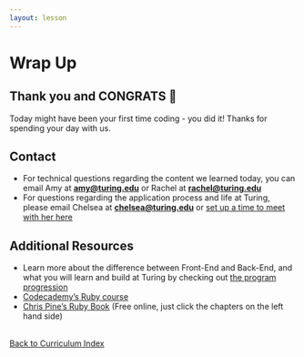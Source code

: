 ```yaml
---
layout: lesson
---
```


# Wrap Up

<h2>Thank you and CONGRATS <span role="img" aria-label="celebration emoji">🎉</span></h2>

Today might have been your first time coding - you did it! Thanks for spending your day with us.

## Contact

- For technical questions regarding the content we learned today, you can email Amy at **amy@turing.edu** or Rachel at **rachel@turing.edu**
- For questions regarding the application process and life at Turing, please email Chelsea at **chelsea@turing.edu** or <a target="blank" href="https://go.oncehub.com/ChelseaTuring">set up a time to meet with her here</a>

## Additional Resources

- Learn more about the difference between Front-End and Back-End, and what you will learn and build at Turing by checking out [the program progression](../../what-students-learn)
- <a target="blank" href="https://www.codeacademy.com/learn/learn-ruby">Codecademy’s Ruby course</a>
- <a target="blank" href="https://pine.fm/learntoprogram/">Chris Pine’s Ruby Book</a> (Free online, just click the chapters on the left hand side)

<br>
<a href="../">Back to Curriculum Index</a>
